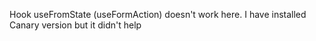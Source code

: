Hook useFromState (useFormAction) doesn't work here. I have installed Canary version but it didn't help
